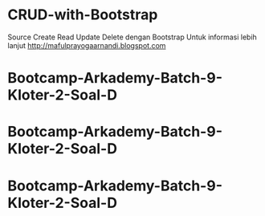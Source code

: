 CRUD-with-Bootstrap
===================

Source Create Read Update Delete dengan Bootstrap
Untuk informasi lebih lanjut http://mafulprayogaarnandi.blogspot.com
# Bootcamp-Arkademy-Batch-9-Kloter-2-Soal-D
# Bootcamp-Arkademy-Batch-9-Kloter-2-Soal-D
# Bootcamp-Arkademy-Batch-9-Kloter-2-Soal-D
